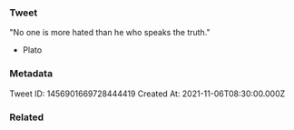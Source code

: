 ### Tweet
"No one is more hated than he who speaks the truth."

 - Plato

### Metadata
Tweet ID: 1456901669728444419
Created At: 2021-11-06T08:30:00.000Z

### Related

